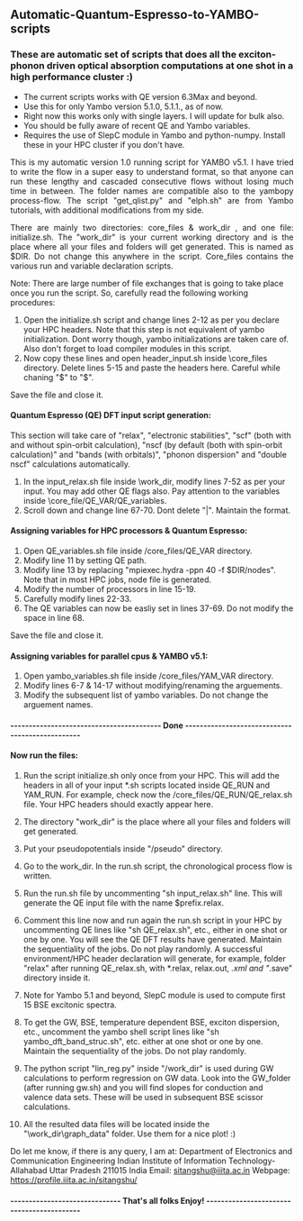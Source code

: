 ## Automatic-Quantum-Espresso-to-YAMBO-scripts
### These are automatic set of scripts that does all the exciton-phonon driven optical absorption computations at one shot in a high performance cluster :)
- The current scripts works with QE version 6.3Max and beyond.
- Use this for only Yambo version 5.1.0, 5.1.1., as of now.
- Right now this works only with single layers. I will update for bulk also.
- You should be fully aware of recent QE and Yambo variables. 
- Requires the use of SlepC module in Yambo and python-numpy. Install these in your HPC cluster if you don't have.

<p style='text-align: justify;'>This is my automatic version 1.0 running script for YAMBO v5.1. I have tried to write the flow in a super easy to understand format, so that anyone can run these lengthy and cascaded consecutive flows without losing much time in between. The folder names are compatible also to the yambopy process-flow. The script "get_qlist.py" and "elph.sh" are from Yambo tutorials, with additional modifications from my side.</p>

<p style='text-align: justify;'>There are mainly two directories: core_files & work_dir , and one file: initialize.sh. The "work_dir" is your current working directory and is the place where all your files and folders will get generated. This is named as $DIR. Do not change this anywhere in the script. Core_files contains the various run and variable declaration scripts. 

Note: There are large number of file exchanges that is going to take place once you run the script. So, carefully read the following working procedures:</p>  

1. Open the initialize.sh script and change lines 2-12 as per you declare your HPC headers. Note that this step is not equivalent of yambo initialization. Dont worry though, yambo initializations are taken care of. Also don't forget to load compiler modules in this script.
2. Now copy these lines and open header_input.sh inside \core_files directory. Delete lines 5-15 and paste the headers here. Careful while chaning "$" to "\$". 

Save the file and close it.

#### Quantum Espresso (QE) DFT input script generation: 
This section will take care of "relax", "electronic stabilities", "scf" (both with and without spin-orbit calculation), "nscf (by default (both with spin-orbit calculation)" and "bands (with orbitals)", "phonon dispersion" and "double nscf" calculations automatically.

1. In the input_relax.sh file inside \work_dir, modify lines 7-52 as per your input. You may add other QE flags also. Pay attention to the variables inside \core_file/QE_VAR/QE_variables.
2. Scroll down and change line 67-70. Dont delete "|". Maintain the format.

#### Assigning variables for HPC processors & Quantum Espresso:

1. Open QE_variables.sh file inside /core_files/QE_VAR directory.
2. Modify line 11 by setting QE path.
3. Modify line 13 by replacing "mpiexec.hydra -ppn 40 -f $DIR/nodes". Note that in most HPC jobs, node file is generated.
4. Modify the number of processors in line 15-19.
5. Carefully modify lines 22-33.
6. The QE variables can now be easliy set in lines 37-69. Do not modify the space in line 68. 

Save the file and close it.

#### Assigning variables for parallel cpus & YAMBO v5.1:

1. Open yambo_variables.sh file inside /core_files/YAM_VAR directory.
2. Modify lines 6-7 & 14-17 without modifying/renaming the arguements.
3. Modify the subsequent list of yambo variables. Do not change the arguement names.

#### ----------------------------------------- Done ------------------------------------------------

#### Now run the files:

1. Run the script initialize.sh only once from your HPC. This will add the headers in all of your input *.sh scripts located inside QE_RUN and YAM_RUN. For example, check now the /core_files/QE_RUN/QE_relax.sh file. Your HPC headers should exactly appear here.
2. The directory "work_dir" is the place where all your files and folders will get generated. 
3. Put your pseudopotentials inside "/pseudo" directory.
4. Go to the work_dir. In the run.sh script, the chronological process flow is written. 
5. Run the run.sh file by uncommenting "sh input_relax.sh" line. This will generate the QE input file with the name $prefix.relax.
6. Comment this line now and run again the run.sh script in your HPC by uncommenting QE lines like "sh QE_relax.sh", etc., either in one shot or one by one. You will see the QE DFT results have generated. Maintain the sequentiality of the jobs. Do not play randomly. A successful environment/HPC header declaration will generate, for example, folder "relax" after running QE_relax.sh, with *.relax, relax.out, *.xml and "*.save" directory inside it.

7. Note for Yambo 5.1 and beyond, SlepC module is used to compute first 15 BSE excitonic spectra. 
8. To get the GW, BSE, temperature dependent BSE, exciton dispersion, etc., uncomment the yambo shell script lines like "sh yambo_dft_band_struc.sh", etc. either at one shot or one by one. Maintain the sequentiality of the jobs. Do not play randomly.
9. The python script "lin_reg.py" inside "/work_dir" is used during GW calculations to perform regression on GW data. Look into the GW_folder (after running gw.sh) and you will find slopes for conduction and valence data sets. These will be used in subsequent BSE scissor calculations.
10. All the resulted data files will be located inside the "\work_dir\graph_data\" folder. Use them for a nice plot! :) 



Do let me know, if there is any query, I am at: 
  Department of Electronics and Communication Engineering
  Indian Institute of Information Technology-Allahabad
  Uttar Pradesh 211015
  India
  Email: sitangshu@iiita.ac.in 
  Webpage: https://profile.iiita.ac.in/sitangshu/


#### ------------------------------ That's all folks Enjoy! ------------------------------------------
